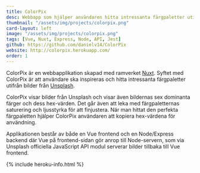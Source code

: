 ```yaml
---
title: ColorPix
desc: Webbapp som hjälper användaren hitta intressanta färgpaletter utifrån bilder
thumbnail: "/assets/img/projects/colorpix.png"
card-layout: left
image: "/assets/img/projects/colorpix.png"
tags: [Vue, Nuxt, Express, Node, API, Jest]
github: https://github.com/danielv14/ColorPix
website: http://colorpix.herokuapp.com/
order: 1
---
```

ColorPix är en webbapplikation skapad med ramverket [Nuxt](https://nuxtjs.org/). Syftet med ColorPix är att användare ska inspireras och hitta intressanta färgpaletter utifrån bilder från [Unsplash](https://unsplash.com/).

ColorPix visar bilder från Unsplash och visar även bildernas sex dominanta färger och dess hex-värden. Det går även att leka med färgpaletternas saturering och ljusstyrka för att finjustera. När man hittat den perfekta färgpaletten hjälper ColorPix användaren att kopiera hex-värdena för användning.

Applikationen består av både en Vue frontend och en Node/Express backend där Vue på frontend-sidan gör anrop till Node-servern, som via Unsplash officiella JavaScript API modul serverar bilder tillbaka till Vue frontend.

{% include heroku-info.html %}


